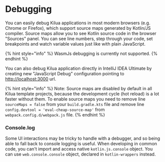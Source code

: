 # Debugging

You can easily debug Kilua applications in most modern browsers (e.g. Chrome or Firefox), which support source maps generated by Kotlin/JS compiler. Source maps allow you to see Kotlin source code in the browser "Sources" panel. You can see line numbers, step through your code, set breakpoints and watch variable values just like with plain JavaScript.

{% hint style="info" %}
WasmJs debugging is currently not supported.
{% endhint %}

You can also debug Kilua application directly in IntelliJ IDEA Ultimate by creating new "JavaScript Debug" configuration pointing to [http://localhost:3000](http://localhost:3000) url.

{% hint style="info" %}
Note: Source maps are disabled by default in all Kilua template projects, because the development cycle (hot reload) is a lot faster without them. To enable source maps you need to remove line `sourceMaps = false` from your `build.gradle.kts` file and remove line `config.devtool = 'eval-cheap-source-map'` from `webpack.config.d/webpack.js` file.
{% endhint %}

### Console.log

Some UI interactions may be tricky to handle with a debugger, and so being able to fall back to console logging is useful. When developing in common code, you can't import and access native `kotlin.js.console` object. You can use `web.console.console` object, declared in `kotlin-wrappers` instead.
